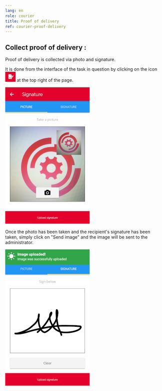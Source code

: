 ```yaml
---
lang: en
role: courier
title: Proof of delivery
ref: courier-proof-delivery
---
```


## Collect proof of delivery :

Proof of delivery is collected via photo and signature.

It is done from the interface of the task in question by clicking on the icon ![Access to proof of delivery](/assets/images/proof_icon.png) at the top right of the page.

![Photo proof of delivery](/assets/images/photo_proof_en.png)

Once the photo has been taken and the recipient's signature has been taken, simply click on "Send image" and the image will be sent to the administrator.

![Delivery signature](/assets/images/send_signature_en.png)
